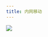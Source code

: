 ```yaml
---
title: 内网移动
---
```


![](https://security-1310978225.cos.ap-beijing.myqcloud.com/public/img/home.svg)

